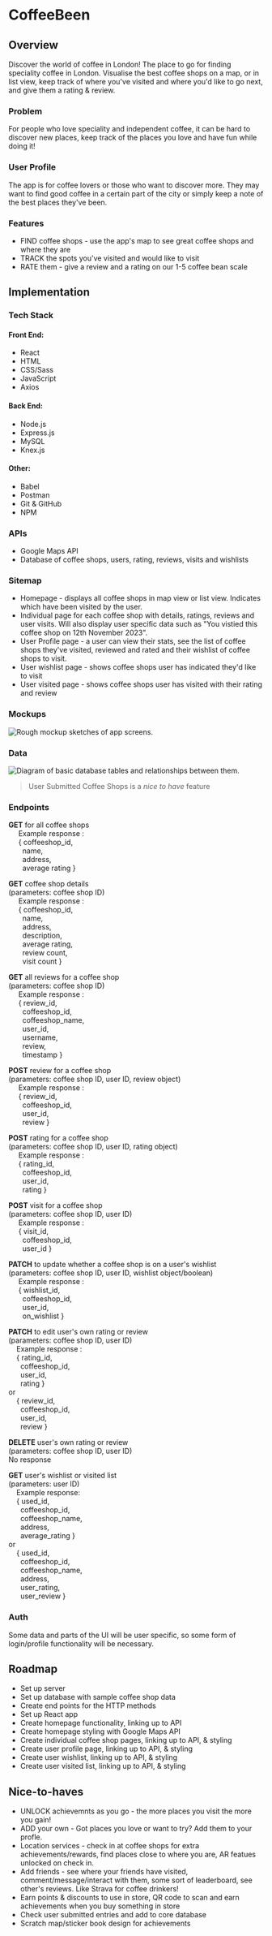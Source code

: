 # CoffeeBeen

## Overview

Discover the world of coffee in London!
The place to go for finding speciality coffee in London. Visualise the best coffee shops on a map, or in list view, keep track of where you've visited and where you'd like to go next, and give them a rating & review.

### Problem

For people who love speciality and independent coffee, it can be hard to discover new places, keep track of the places you love and have fun while doing it!

### User Profile

The app is for coffee lovers or those who want to discover more. They may want to find good coffee in a certain part of the city or simply keep a note of the best places they've been.

### Features

- FIND coffee shops - use the app's map to see great coffee shops and where they are
- TRACK the spots you've visited and would like to visit
- RATE them - give a review and a rating on our 1-5 coffee bean scale

## Implementation

### Tech Stack

#### Front End:

- React
- HTML
- CSS/Sass
- JavaScript
- Axios

#### Back End:

- Node.js
- Express.js
- MySQL
- Knex.js

#### Other:

- Babel
- Postman
- Git & GitHub
- NPM

### APIs

- Google Maps API
- Database of coffee shops, users, rating, reviews, visits and wishlists

### Sitemap

- Homepage - displays all coffee shops in map view or list view. Indicates which have been visited by the user.
- Individual page for each coffee shop with details, ratings, reviews and user visits. Will also display user specific data such as "You vistied this coffee shop on 12th November 2023".
- User Profile page - a user can view their stats, see the list of coffee shops they've visited, reviewed and rated and their wishlist of coffee shops to visit.
- User wishlist page - shows coffee shops user has indicated they'd like to visit
- User visited page - shows coffee shops user has visited with their rating and review

### Mockups

![Rough mockup sketches of app screens.](./src/assets/diagrams/mockup-sketches.png)

### Data

![Diagram of basic database tables and relationships between them.](./src/assets/diagrams/database-diagram.png)

> User Submitted Coffee Shops is a _nice to have_ feature

### Endpoints

**GET** for all coffee shops
<br>&nbsp;&nbsp;&nbsp;&nbsp;&nbsp;Example response :
<br>&nbsp;&nbsp;&nbsp;&nbsp;&nbsp;{ coffeeshop_id,
<br>&nbsp;&nbsp;&nbsp;&nbsp;&nbsp;&nbsp;&nbsp;name,
<br>&nbsp;&nbsp;&nbsp;&nbsp;&nbsp;&nbsp;&nbsp;address,
<br>&nbsp;&nbsp;&nbsp;&nbsp;&nbsp;&nbsp;&nbsp;average rating }

**GET** coffee shop details
<br>(parameters: coffee shop ID)
<br>&nbsp;&nbsp;&nbsp;&nbsp;&nbsp;Example response :
<br>&nbsp;&nbsp;&nbsp;&nbsp;&nbsp;{ coffeeshop_id,
<br>&nbsp;&nbsp;&nbsp;&nbsp;&nbsp;&nbsp;&nbsp;name,
<br>&nbsp;&nbsp;&nbsp;&nbsp;&nbsp;&nbsp;&nbsp;address,
<br>&nbsp;&nbsp;&nbsp;&nbsp;&nbsp;&nbsp;&nbsp;description,
<br>&nbsp;&nbsp;&nbsp;&nbsp;&nbsp;&nbsp;&nbsp;average rating,
<br>&nbsp;&nbsp;&nbsp;&nbsp;&nbsp;&nbsp;&nbsp;review count,
<br>&nbsp;&nbsp;&nbsp;&nbsp;&nbsp;&nbsp;&nbsp;visit count }

**GET** all reviews for a coffee shop
<br>(parameters: coffee shop ID)
<br>&nbsp;&nbsp;&nbsp;&nbsp;&nbsp;Example response :
<br>&nbsp;&nbsp;&nbsp;&nbsp;&nbsp;{ review_id,
<br>&nbsp;&nbsp;&nbsp;&nbsp;&nbsp;&nbsp;&nbsp;coffeeshop_id,
<br>&nbsp;&nbsp;&nbsp;&nbsp;&nbsp;&nbsp;&nbsp;coffeeshop_name,
<br>&nbsp;&nbsp;&nbsp;&nbsp;&nbsp;&nbsp;&nbsp;user_id,
<br>&nbsp;&nbsp;&nbsp;&nbsp;&nbsp;&nbsp;&nbsp;username,
<br>&nbsp;&nbsp;&nbsp;&nbsp;&nbsp;&nbsp;&nbsp;review,
<br>&nbsp;&nbsp;&nbsp;&nbsp;&nbsp;&nbsp;&nbsp;timestamp }

**POST** review for a coffee shop
<br>(parameters: coffee shop ID, user ID, review object)
<br>&nbsp;&nbsp;&nbsp;&nbsp;&nbsp;Example response :
<br>&nbsp;&nbsp;&nbsp;&nbsp;&nbsp;{ review_id,
<br>&nbsp;&nbsp;&nbsp;&nbsp;&nbsp;&nbsp;&nbsp;coffeeshop_id,
<br>&nbsp;&nbsp;&nbsp;&nbsp;&nbsp;&nbsp;&nbsp;user_id,
<br>&nbsp;&nbsp;&nbsp;&nbsp;&nbsp;&nbsp;&nbsp;review }

**POST** rating for a coffee shop
<br>(parameters: coffee shop ID, user ID, rating object)
<br>&nbsp;&nbsp;&nbsp;&nbsp;&nbsp;Example response :
<br>&nbsp;&nbsp;&nbsp;&nbsp;&nbsp;{ rating_id,
<br>&nbsp;&nbsp;&nbsp;&nbsp;&nbsp;&nbsp;&nbsp;coffeeshop_id,
<br>&nbsp;&nbsp;&nbsp;&nbsp;&nbsp;&nbsp;&nbsp;user_id,
<br>&nbsp;&nbsp;&nbsp;&nbsp;&nbsp;&nbsp;&nbsp;rating }

**POST** visit for a coffee shop
<br>(parameters: coffee shop ID, user ID)
<br>&nbsp;&nbsp;&nbsp;&nbsp;&nbsp;Example response :
<br>&nbsp;&nbsp;&nbsp;&nbsp;&nbsp;{ visit_id,
<br>&nbsp;&nbsp;&nbsp;&nbsp;&nbsp;&nbsp;&nbsp;coffeeshop_id,
<br>&nbsp;&nbsp;&nbsp;&nbsp;&nbsp;&nbsp;&nbsp;user_id }

**PATCH** to update whether a coffee shop is on a user's wishlist
<br>(parameters: coffee shop ID, user ID, wishlist object/boolean)
<br>&nbsp;&nbsp;&nbsp;&nbsp;&nbsp;Example response :
<br>&nbsp;&nbsp;&nbsp;&nbsp;&nbsp;{ wishlist_id,
<br>&nbsp;&nbsp;&nbsp;&nbsp;&nbsp;&nbsp;&nbsp;coffeeshop_id,
<br>&nbsp;&nbsp;&nbsp;&nbsp;&nbsp;&nbsp;&nbsp;user_id,
<br>&nbsp;&nbsp;&nbsp;&nbsp;&nbsp;&nbsp;&nbsp;on_wishlist }

**PATCH** to edit user's own rating or review
<br>(parameters: coffee shop ID, user ID)
<br>&nbsp;&nbsp;&nbsp;&nbsp;Example response :
<br>&nbsp;&nbsp;&nbsp;&nbsp;{ rating_id,
<br>&nbsp;&nbsp;&nbsp;&nbsp;&nbsp;&nbsp;coffeeshop_id,
<br>&nbsp;&nbsp;&nbsp;&nbsp;&nbsp;&nbsp;user_id,
<br>&nbsp;&nbsp;&nbsp;&nbsp;&nbsp;&nbsp;rating }
<br>or
<br>&nbsp;&nbsp;&nbsp;&nbsp;{ review_id,
<br>&nbsp;&nbsp;&nbsp;&nbsp;&nbsp;&nbsp;coffeeshop_id,
<br>&nbsp;&nbsp;&nbsp;&nbsp;&nbsp;&nbsp;user_id,
<br>&nbsp;&nbsp;&nbsp;&nbsp;&nbsp;&nbsp;review }

**DELETE** user's own rating or review
<br>(parameters: coffee shop ID, user ID)
<br>No response

**GET** user's wishlist or visited list
<br>(parameters: user ID)
<br>&nbsp;&nbsp;&nbsp;&nbsp;Example response:
<br>&nbsp;&nbsp;&nbsp;&nbsp;{ used_id,
<br>&nbsp;&nbsp;&nbsp;&nbsp;&nbsp;&nbsp;coffeeshop_id,
<br>&nbsp;&nbsp;&nbsp;&nbsp;&nbsp;&nbsp;coffeeshop_name,
<br>&nbsp;&nbsp;&nbsp;&nbsp;&nbsp;&nbsp;address,
<br>&nbsp;&nbsp;&nbsp;&nbsp;&nbsp;&nbsp;average_rating }
<br>or
<br>&nbsp;&nbsp;&nbsp;&nbsp;{ used_id,
<br>&nbsp;&nbsp;&nbsp;&nbsp;&nbsp;&nbsp;coffeeshop_id,
<br>&nbsp;&nbsp;&nbsp;&nbsp;&nbsp;&nbsp;coffeeshop_name,
<br>&nbsp;&nbsp;&nbsp;&nbsp;&nbsp;&nbsp;address,
<br>&nbsp;&nbsp;&nbsp;&nbsp;&nbsp;&nbsp;user_rating,
<br>&nbsp;&nbsp;&nbsp;&nbsp;&nbsp;&nbsp;user_review }

### Auth

Some data and parts of the UI will be user specific, so some form of login/profile functionality will be necessary.

## Roadmap

- Set up server
- Set up database with sample coffee shop data
- Create end points for the HTTP methods
- Set up React app
- Create homepage functionality, linking up to API
- Create homepage styling with Google Maps API
- Create individual coffee shop pages, linking up to API, & styling
- Create user profile page, linking up to API, & styling
- Create user wishlist, linking up to API, & styling
- Create user visited list, linking up to API, & styling

## Nice-to-haves

- UNLOCK achievemnts as you go - the more places you visit the more you gain!
- ADD your own - Got places you love or want to try? Add them to your profle.
- Location services - check in at coffee shops for extra achievements/rewards, find places close to where you are, AR featues unlocked on check in.
- Add friends - see where your friends have visited, comment/message/interact with them, some sort of leaderboard, see other's reviews. Like Strava for coffee drinkers!
- Earn points & discounts to use in store, QR code to scan and earn achievements when you buy something in store
- Check user submitted entries and add to core database
- Scratch map/sticker book design for achievements
